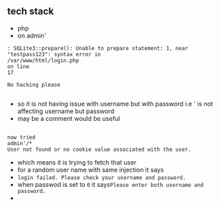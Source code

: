 ## tech stack
- php
- on admin'
```
: SQLite3::prepare(): Unable to prepare statement: 1, near "testpass123": syntax error in
/var/www/html/login.php
on line
17

No hacking please


```
- so it is not having issue with username but with password i.e ' is not affecting username but password
- may be a comment would be useful
```

now tried
admin'/*
User not found or no cookie value associated with the user.
```

- which means it is trying to fetch that user
- for a random user name with same injection it says
- `login failed. Please check your username and password.`
- when passwod is set to `0` it says`Please enter both username and password.`
- 
